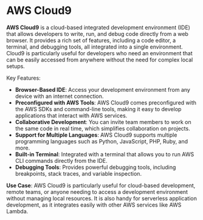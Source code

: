 # AWS Cloud9

**AWS Cloud9** is a cloud-based integrated development environment (IDE) that allows developers to write, run, and debug code directly from a web browser. It provides a rich set of features, including a code editor, a terminal, and debugging tools, all integrated into a single environment. Cloud9 is particularly useful for developers who need an environment that can be easily accessed from anywhere without the need for complex local setups.

Key Features:
- **Browser-Based IDE**: Access your development environment from any device with an internet connection.
- **Preconfigured with AWS Tools**: AWS Cloud9 comes preconfigured with the AWS SDKs and command-line tools, making it easy to develop applications that interact with AWS services.
- **Collaborative Development**: You can invite team members to work on the same code in real time, which simplifies collaboration on projects.
- **Support for Multiple Languages**: AWS Cloud9 supports multiple programming languages such as Python, JavaScript, PHP, Ruby, and more.
- **Built-in Terminal**: Integrated with a terminal that allows you to run AWS CLI commands directly from the IDE.
- **Debugging Tools**: Provides powerful debugging tools, including breakpoints, stack traces, and variable inspection.

**Use Case**:
AWS Cloud9 is particularly useful for cloud-based development, remote teams, or anyone needing to access a development environment without managing local resources. It is also handy for serverless application development, as it integrates easily with other AWS services like AWS Lambda.

